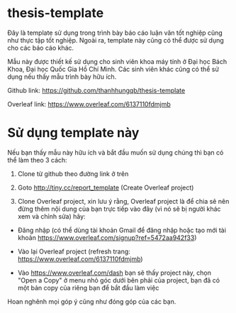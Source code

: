 # thesis-template

Đây là template sử dụng trong trình bày báo cáo luận văn tốt nghiệp cũng như thực tập tốt nghiệp. Ngoài ra, template này cũng có thể được sử dụng cho các báo cáo khác.

Mẫu này được thiết kế sử dụng cho sinh viên khoa máy tính ở Đại học Bách Khoa, Đại học Quốc Gia Hồ Chí Minh. Các sinh viên khác cũng có thể sử dụng nếu thấy mẫu trình bày hữu ích.

Github link: https://github.com/thanhhungqb/thesis-template

Overleaf link: https://www.overleaf.com/6137110fdmjmb

# Sử dụng template này
Nếu bạn thấy mẫu này hữu ích và bắt đầu muốn sử dụng chúng thì bạn có thể làm theo 3 cách:

1) Clone từ github theo đường link ở trên

2) Goto http://tiny.cc/report_template (Create Overleaf project)

3) Clone Overleaf project, xin lưu ý rằng, Overleaf project là để chia sẽ nên đừng thêm nội dung của bạn trực tiếp vào đây (vì nó sẽ bị người khác xem và chỉnh sửa) hãy:

- Đăng nhập (có thể dùng tài khoản Gmail để đăng nhập hoặc tạo mới tài khoản https://www.overleaf.com/signup?ref=5472aa942f33)

- Vào lại Overleaf project (refresh trang: https://www.overleaf.com/6137110fdmjmb)

- Vào https://www.overleaf.com/dash bạn sẽ thấy project này, chọn "Open a Copy" ở menu nhỏ góc dưới bên phải của project, bạn đã có một bản copy của riêng bạn để bắt đầu làm việc


Hoan nghênh mọi góp ý cũng như đóng góp của các bạn.

